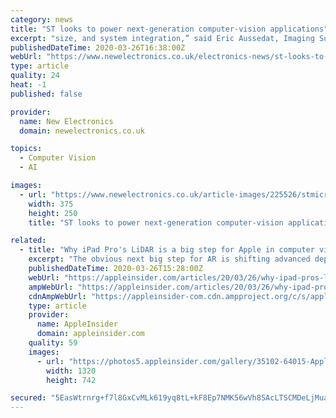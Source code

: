 ```yaml
---
category: news
title: "ST looks to power next-generation computer-vision applications"
excerpt: "size, and system integration,” said Eric Aussedat, Imaging Sub-Group General Manager and Executive Vice President of the Analog, MEMs and Sensors Group at STMicroelectronics. “They are enabling another step forward in computer-vision applications, empowering designers to create tomorrow’s smart, autonomous industrial and consumer devices.”"
publishedDateTime: 2020-03-26T16:38:00Z
webUrl: "https://www.newelectronics.co.uk/electronics-news/st-looks-to-power-next-generation-computer-vision-applications/225526/"
type: article
quality: 24
heat: -1
published: false

provider:
  name: New Electronics
  domain: newelectronics.co.uk

topics:
  - Computer Vision
  - AI

images:
  - url: "https://www.newelectronics.co.uk/article-images/225526/stmicro.jpg?width=375&height=250&scale=canvas"
    width: 375
    height: 250
    title: "ST looks to power next-generation computer-vision applications"

related:
  - title: "Why iPad Pro's LiDAR is a big step for Apple in computer vision and AR"
    excerpt: "The obvious next big step for AR is shifting advanced depth imaging sensors to display computer-generated graphics on a lens you look through ... All of these things add up to a strategy closely aligned with Apple's strategic vision for computational photography, Visual Inertial Odometry, and SLAM (Simultaneous Localization And Mapping ..."
    publishedDateTime: 2020-03-26T15:28:00Z
    webUrl: "https://appleinsider.com/articles/20/03/26/why-ipad-pros-lidar-is-a-big-step-for-apple-in-computer-vision-and-ar"
    ampWebUrl: "https://appleinsider.com/articles/20/03/26/why-ipad-pros-lidar-is-a-big-step-for-apple-in-computer-vision-and-ar/amp/"
    cdnAmpWebUrl: "https://appleinsider-com.cdn.ampproject.org/c/s/appleinsider.com/articles/20/03/26/why-ipad-pros-lidar-is-a-big-step-for-apple-in-computer-vision-and-ar/amp/"
    type: article
    provider:
      name: AppleInsider
      domain: appleinsider.com
    quality: 59
    images:
      - url: "https://photos5.appleinsider.com/gallery/35102-64015-Apple_new-iPad-Pro-AR-screen-2_03182020-xl.jpg"
        width: 1320
        height: 742

secured: "5EasWtrnrg+f7l8GxCvMLk619yq8tL+kF8Ep7NMK56wVh8SAcLTSCMDeLjMuaYisKODFVXlkrtIOsE+AzwVynZ0Y68G/RSn3flL/RwD59QbYWndSewYVfJbmNyzIqdsXGGS0aIm5GSZ5UnUNbIfRJqlgTlpdXB8+hoA6wGVi2JqMjLKC++nMqPvUf2J9idVaSSMnC1MJPAC5hmUpTKAdVHZLXaCyU/oa8sOA2VBR2u231jRZRKEMesOAaPpnkP5F8cfkohZFz+wh8+IeBGK3tnq5DDxs1OstWW63KCXVJegN9cFAWXbJNXhQmz8ldUr+;5PuRQITWdCLw16JQAcH3qg=="
---
```


